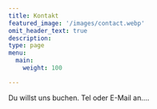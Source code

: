 ```yaml
---
title: Kontakt
featured_image: '/images/contact.webp'
omit_header_text: true
description: 
type: page
menu:
  main:
    weight: 100

---
```



Du willst uns buchen. Tel oder E-Mail an....


